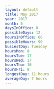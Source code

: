 ```yaml
---
layout: default
title: May 2017
year: 2017
month: 5
daysInOffice: 8
possibleDays: 12
hoursInOffice: 66
possibleHours: 90
busiestDay: Tuesday
hoursMon: 8
hoursTue: 17
hoursWed: 17
hoursThu: 16
hoursFri: 8
longestDay: 11 hours
averageDay: 7 hours
---
```

